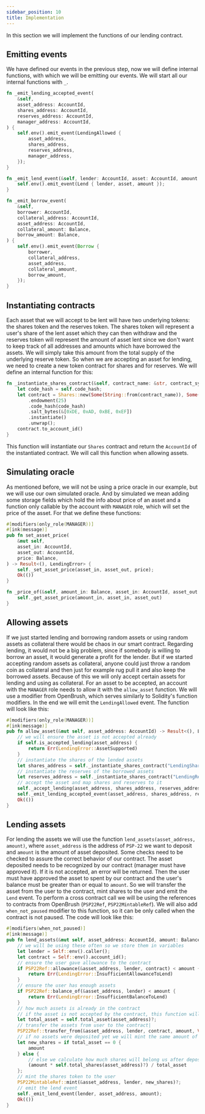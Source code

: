 ```yaml
---
sidebar_position: 10
title: Implementation
---
```


In this section we will implement the functions of our lending contract.

## Emitting events

We have defined our events in the previous step, now we will define internal functions, with which we will be emitting our events. We will start all our internal functions with `_`.

```rust
fn _emit_lending_accepted_event(
    &self,
    asset_address: AccountId,
    shares_address: AccountId,
    reserves_address: AccountId,
    manager_address: AccountId,
) {
    self.env().emit_event(LendingAllowed {
        asset_address,
        shares_address,
        reserves_address,
        manager_address,
    });
}

fn _emit_lend_event(&self, lender: AccountId, asset: AccountId, amount: Balance) {
    self.env().emit_event(Lend { lender, asset, amount });
}

fn _emit_borrow_event(
    &self,
    borrower: AccountId,
    collateral_address: AccountId,
    asset_address: AccountId,
    collateral_amount: Balance,
    borrow_amount: Balance,
) {
    self.env().emit_event(Borrow {
        borrower,
        collateral_address,
        asset_address,
        collateral_amount,
        borrow_amount,
    });
}
```

## Instantiating contracts

Each asset that we will accept to be lent will have two underlying tokens: the shares token and the reserves token. The shares token will represent a user's share of the lent asset which they can then withdraw and the reserves token will represent the amount of asset lent since we don't want to keep track of all addresses and amounts which have borrowed the assets. We will simply take this amount from the total supply of the underlying reserve token. So when we are accepting an asset for lending, we need to create a new token contract for shares and for reserves. We will define an internal function for this:

```rust
fn _instantiate_shares_contract(&self, contract_name: &str, contract_symbol: &str) -> AccountId {
    let code_hash = self.code_hash;
    let contract = Shares::new(Some(String::from(contract_name)), Some(String::from(contract_symbol)))
        .endowment(25)
        .code_hash(code_hash)
        .salt_bytes(&[0xDE, 0xAD, 0xBE, 0xEF])
        .instantiate()
        .unwrap();
    contract.to_account_id()
}
```

This function will instantiate our `Shares` contract and return the `AccountId` of the instantiated contract. We will call this function when allowing assets.

## Simulating oracle

As mentioned before, we will not be using a price oracle in our example, but we will use our own simulated oracle. And by simulated we mean adding some storage fields which hold the info about price of an asset and a function only callable by the account with `MANAGER` role, which will set the price of the asset. For that we define these functions:

```rust
#[modifiers(only_role(MANAGER))]
#[ink(message)]
pub fn set_asset_price(
    &mut self,
    asset_in: AccountId,
    asset_out: AccountId,
    price: Balance,
) -> Result<(), LendingError> {
    self._set_asset_price(asset_in, asset_out, price);
    Ok(())
}

fn _price_of(&self, amount_in: Balance, asset_in: AccountId, asset_out: AccountId) -> Balance {
    self._get_asset_price(amount_in, asset_in, asset_out)
}
```

## Allowing assets

If we just started lending and borrowing random assets or using random assets as collateral there would be chaos in our smart contract. Regarding lending, it would not be a big problem, since if somebody is willing to borrow an asset, it would generate a profit for the lender. But if we started accepting random assets as collateral, anyone could just throw a random coin as collateral and then just for example rug pull it and also keep the borrowed assets. Because of this we will only accept certain assets for lending and using as collateral. For an asset to be accepted, an account with the `MANAGER` role needs to allow it with the `allow_asset` function. We will use a modifier from OpenBrush, which serves similarly to Solidity's function modifiers. In the end we will emit the `LendingAllowed` event. The function will look like this:

```rust
#[modifiers(only_role(MANAGER))]
#[ink(message)]
pub fn allow_asset(&mut self, asset_address: AccountId) -> Result<(), LendingError> {
    // we will ensure the asset is not accepted already
    if self.is_accepted_lending(asset_address) {
        return Err(LendingError::AssetSupported)
    }
    // instantiate the shares of the lended assets
    let shares_address = self._instantiate_shares_contract("LendingShares", "LS");
    // instantiate the reserves of the borrowed assets
    let reserves_address = self._instantiate_shares_contract("LendingReserves", "LR");
    // accept the asset and map shares and reserves to it
    self._accept_lending(asset_address, shares_address, reserves_address);
    self._emit_lending_accepted_event(asset_address, shares_address, reserves_address, self.env().caller());
    Ok(())
}
```

## Lending assets

For lending the assets  we will use the function `lend_assets(asset_address, amount)`, where `asset_address` is the address of `PSP-22` we want to deposit and `amount` is the amount of asset deposited. Some checks need to be checked to assure the correct behavior of our contract. The asset deposited needs to be recognized by our contract (manager must have approved it). If it is not accepted, an error will be returned. Then the user must have approved the asset to spent by our contract and the user's balance must be greater than or equal to `amount`. So we will transfer the asset from the user to the contract, mint shares to the user and emit the `Lend` event. To perform a cross contract call we will be using the references to contracts from OpenBrush (`PSP22Ref`, `PSP22MintableRef`). We will also add `when_not_paused` modifier to this function, so it can be only called when the contract is not paused. The code will look like this:

```rust
#[modifiers(when_not_paused)]
#[ink(message)]
pub fn lend_assets(&mut self, asset_address: AccountId, amount: Balance) -> Result<(), LendingError> {
    // we will be using these often so we store them in variables
    let lender = Self::env().caller();
    let contract = Self::env().account_id();
    // ensure the user gave allowance to the contract
    if PSP22Ref::allowance(&asset_address, lender, contract) < amount {
        return Err(LendingError::InsufficientAllowanceToLend)
    }
    // ensure the user has enough assets
    if PSP22Ref::balance_of(&asset_address, lender) < amount {
        return Err(LendingError::InsufficientBalanceToLend)
    }
    // how much assets is already in the contract
    // if the asset is not accepted by the contract, this function will return an error
    let total_asset = self.total_asset(asset_address)?;
    // transfer the assets from user to the contract|
    PSP22Ref::transfer_from(&asset_address, lender, contract, amount, Vec::<u8>::new())?;
    // if no assets were deposited yet we will mint the same amount of shares as deposited `amount`
    let new_shares = if total_asset == 0 {
        amount
    } else {
        // else we calculate how much shares will belong us after depositing the `amount`
        (amount * self.total_shares(asset_address)?) / total_asset
    };
    // mint the shares token to the user
    PSP22MintableRef::mint(&asset_address, lender, new_shares)?;
    // emit the lend event
    self._emit_lend_event(lender, asset_address, amount);
    Ok(())
}
```
